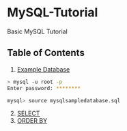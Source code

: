 # MySQL-Tutorial

Basic MySQL Tutorial

## Table of Contents


1. [Example Database](/mysqlsampledatabase.sql)

```sh
> mysql -u root -p
Enter password: ********

mysql> source mysqlsampledatabase.sql
```

2. [SELECT](/SELECT)
3. [ORDER BY](/ORDER%20BY)
